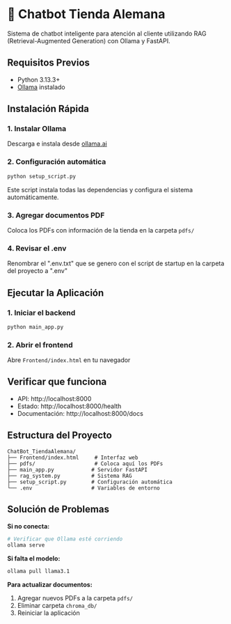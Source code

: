 # 🛒 Chatbot Tienda Alemana

Sistema de chatbot inteligente para atención al cliente utilizando RAG (Retrieval-Augmented Generation) con Ollama y FastAPI.

## Requisitos Previos

- Python 3.13.3+
- [Ollama](https://ollama.ai/) instalado

## Instalación Rápida

### 1. Instalar Ollama
Descarga e instala desde [ollama.ai](https://ollama.ai/)

### 2. Configuración automática
```bash
python setup_script.py
```

Este script instala todas las dependencias y configura el sistema automáticamente.

### 3. Agregar documentos PDF
Coloca los PDFs con información de la tienda en la carpeta `pdfs/`

### 4. Revisar el .env
Renombrar el ".env.txt" que se genero con el script de startup en la carpeta del proyecto a ".env"

## Ejecutar la Aplicación

### 1. Iniciar el backend
```bash
python main_app.py
```

### 2. Abrir el frontend
Abre `Frontend/index.html` en tu navegador

## Verificar que funciona

- API: http://localhost:8000
- Estado: http://localhost:8000/health
- Documentación: http://localhost:8000/docs

## Estructura del Proyecto

```
ChatBot_TiendaAlemana/
├── Frontend/index.html     # Interfaz web
├── pdfs/                   # Coloca aquí los PDFs
├── main_app.py            # Servidor FastAPI
├── rag_system.py          # Sistema RAG
├── setup_script.py        # Configuración automática
└── .env                   # Variables de entorno
```

## Solución de Problemas

**Si no conecta:**
```bash
# Verificar que Ollama esté corriendo
ollama serve
```

**Si falta el modelo:**
```bash
ollama pull llama3.1
```

**Para actualizar documentos:**
1. Agregar nuevos PDFs a la carpeta `pdfs/`
2. Eliminar carpeta `chroma_db/`
3. Reiniciar la aplicación
